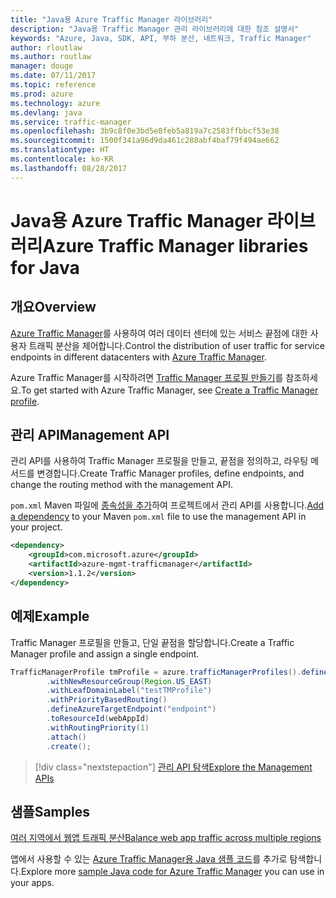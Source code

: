 ```yaml
---
title: "Java용 Azure Traffic Manager 라이브러리"
description: "Java용 Traffic Manager 관리 라이브러리에 대한 참조 설명서"
keywords: "Azure, Java, SDK, API, 부하 분산, 네트워크, Traffic Manager"
author: rloutlaw
ms.author: routlaw
manager: douge
ms.date: 07/11/2017
ms.topic: reference
ms.prod: azure
ms.technology: azure
ms.devlang: java
ms.service: traffic-manager
ms.openlocfilehash: 3b9c8f0e3bd5e8feb5a819a7c2583ffbbcf53e38
ms.sourcegitcommit: 1500f341a96d9da461c288abf4baf79f494ae662
ms.translationtype: HT
ms.contentlocale: ko-KR
ms.lasthandoff: 08/28/2017
---
```

# <a name="azure-traffic-manager-libraries-for-java"></a><span data-ttu-id="3344d-104">Java용 Azure Traffic Manager 라이브러리</span><span class="sxs-lookup"><span data-stu-id="3344d-104">Azure Traffic Manager libraries for Java</span></span>

## <a name="overview"></a><span data-ttu-id="3344d-105">개요</span><span class="sxs-lookup"><span data-stu-id="3344d-105">Overview</span></span>

<span data-ttu-id="3344d-106">[Azure Traffic Manager](/azure/traffic-manager/traffic-manager-overview)를 사용하여 여러 데이터 센터에 있는 서비스 끝점에 대한 사용자 트래픽 분산을 제어합니다.</span><span class="sxs-lookup"><span data-stu-id="3344d-106">Control the distribution of user traffic for service endpoints in different datacenters with [Azure Traffic Manager](/azure/traffic-manager/traffic-manager-overview).</span></span>

<span data-ttu-id="3344d-107">Azure Traffic Manager를 시작하려면 [Traffic Manager 프로필 만들기](/azure/traffic-manager/traffic-manager-create-profile)를 참조하세요.</span><span class="sxs-lookup"><span data-stu-id="3344d-107">To get started with Azure Traffic Manager, see [Create a Traffic Manager profile](/azure/traffic-manager/traffic-manager-create-profile).</span></span>

## <a name="management-api"></a><span data-ttu-id="3344d-108">관리 API</span><span class="sxs-lookup"><span data-stu-id="3344d-108">Management API</span></span>

<span data-ttu-id="3344d-109">관리 API를 사용하여 Traffic Manager 프로필을 만들고, 끝점을 정의하고, 라우팅 메서드를 변경합니다.</span><span class="sxs-lookup"><span data-stu-id="3344d-109">Create Traffic Manager profiles, define endpoints, and change the routing method with the management API.</span></span> 

<span data-ttu-id="3344d-110">`pom.xml` Maven 파일에 [종속성을 추가](https://maven.apache.org/guides/getting-started/index.html#How_do_I_use_external_dependencies)하여 프로젝트에서 관리 API를 사용합니다.</span><span class="sxs-lookup"><span data-stu-id="3344d-110">[Add a dependency](https://maven.apache.org/guides/getting-started/index.html#How_do_I_use_external_dependencies) to your Maven `pom.xml` file to use the management API in your project.</span></span>  

```XML
<dependency>
    <groupId>com.microsoft.azure</groupId>
    <artifactId>azure-mgmt-trafficmanager</artifactId>
    <version>1.1.2</version>
</dependency>
```   

## <a name="example"></a><span data-ttu-id="3344d-111">예제</span><span class="sxs-lookup"><span data-stu-id="3344d-111">Example</span></span>

<span data-ttu-id="3344d-112">Traffic Manager 프로필을 만들고, 단일 끝점을 할당합니다.</span><span class="sxs-lookup"><span data-stu-id="3344d-112">Create a Traffic Manager profile and assign a single endpoint.</span></span>

```java
TrafficManagerProfile tmProfile = azure.trafficManagerProfiles().define("testTMProfile")
        .withNewResourceGroup(Region.US_EAST)
        .withLeafDomainLabel("testTMProfile")
        .withPriorityBasedRouting()
        .defineAzureTargetEndpoint("endpoint")
        .toResourceId(webAppId)
        .withRoutingPriority(1)
        .attach()
        .create();
```

> [!div class="nextstepaction"]
> [<span data-ttu-id="3344d-113">관리 API 탐색</span><span class="sxs-lookup"><span data-stu-id="3344d-113">Explore the Management APIs</span></span>](/java/api/overview/azure/trafficmanager/managementapi)

## <a name="samples"></a><span data-ttu-id="3344d-114">샘플</span><span class="sxs-lookup"><span data-stu-id="3344d-114">Samples</span></span>

[<span data-ttu-id="3344d-115">여러 지역에서 웹앱 트래픽 분산</span><span class="sxs-lookup"><span data-stu-id="3344d-115">Balance web app traffic across multiple regions</span></span>](https://github.com/Azure-Samples/traffic-manager-java-manage-profiles)

<span data-ttu-id="3344d-116">앱에서 사용할 수 있는 [Azure Traffic Manager용 Java 샘플 코드](https://azure.microsoft.com/resources/samples/?platform=java&term=traffic)를 추가로 탐색합니다.</span><span class="sxs-lookup"><span data-stu-id="3344d-116">Explore more [sample Java code for Azure Traffic Manager](https://azure.microsoft.com/resources/samples/?platform=java&term=traffic) you can use in your apps.</span></span>

